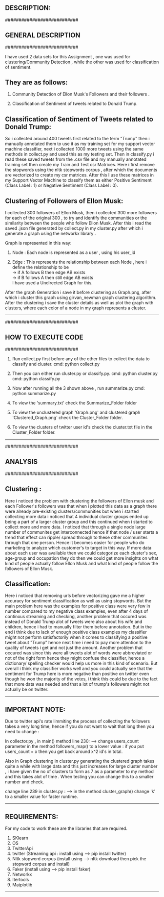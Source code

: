 DESCRIPTION:
------------

###########################
##  GENERAL DESCRIPTION  ##
###########################

I have used 2 data sets for this Assignment , one was used for clustering/Community Detection , while the other
was used for classification of sentiment.

They are as follows:
--------------------

1) Community Detection of Ellon Musk's Followers and their followers .

2) Classification of Sentiment of tweets related to Donald Trump.

Classification of Sentiment of Tweets related to Donald Trump:
--------------------------------------------------------------
So i collected around 400 tweets first related to the term "Trump" then i manually annotated them to use it as
my training set for my support vector machine classifier, next i collected 1000 more tweets using the same methods
in collect.py and used this as my testing set. Then in classify.py i read these saved tweets from the .csv file and
my manually annotated training set then create my Train and Test csr Matrices. Here i first remove the stopwords
using the nltk stopwords corpus , after which the documents are vectorized to create my csr matrices. After this
I use these matrices in my Support Vector Machine to classify them as either Positive Sentiment (Class Label : 1) or
Negative Sentiment (Class Label : 0).

Clustering of Followers of Ellon Musk:
--------------------------------------
I collected 300 followers of Ellon Musk, then i collected 300 more followers for each of the original 300 , to try and
identify the communities or the similarity between the people who follow Ellon Musk. After this i read the saved .json
file generated by collect.py in my cluster.py after which i generate a graph using the networkx library .

Graph is represented in this way:

1) Node : Each node is represented as a user , using his user_id

2) Edge : This represents the relationship between each Node , here i define the relationship to be    
  -> if A follows B then edge AB exists  
  -> if B follows A then still edge AB exists  
  I have used a Undirected Graph for this.

After the graph Generation i save it before clustering as Graph.png, after which i cluster this graph using girvan_newman
graph clustering algorithm. After the clustering i save the cluster details as well as plot the graph with clusters, where
each color of a node in my graph represents a cluster.

***********************************************************************************************************************

###########################
##  HOW TO EXECUTE CODE  ##
###########################

1) Run collect.py first before any of the other files to collect the data to classify and cluster.
   cmd: python collect.py

2) Then you can either run cluster.py or classify.py.
   cmd: python cluster.py
   cmd: python classify.py

3) Now after running all the 3 shown above , run summarize.py
   cmd: python summarize.py

4) To view the 'summary.txt' check the Summarize_Folder folder

5) To view the unclustered graph 'Graph.png' and clustered graph 'Clustered_Graph.png' check the Cluster_Folder folder.

6) To view the clusters of twitter user id's check the cluster.txt file in the Cluster_Folder folder.

***********************************************************************************************************************

###########################
##       ANALYSIS        ##
###########################

Clustering :
------------
Here i noticed the problem with clustering the followers of Ellon musk and each Follower's followers was that
when i plotted this data as a graph there were already pre-existing clusters/communities but when i started collecting
more data i noticed that 4 individual cluster groups ended up being a part of a larger cluster group and this continued
when i started to collect more and more data. I noticed that through a single node large number of communites get
interconnected hence if that node / user starts a trend that effect can ripple/ spread through to these other communites
through that one person. Hence it becomes easier for people who do marketing to analyze which customer's to target in
this way. If more data about each user was available then we could categorize each cluster's sex, age-group and occupation
they do then we could get more insights on what kind of people actually follow Ellon Musk and what kind of people follow
the followers of Ellon Musk.

Classification:
---------------
Here i noticed that removing urls before vectorizing gave me a higher accuracy for sentiment classification as well
as using stopwords. But the main problem here was the examples for positive class were very few in number compared to my
negative class examples, even after 4 days of continous streaming and checking, another problem that occured was instead
of Donald Trump alot of tweets were also about his wife and children, hence i had to manually filter them before annotation.
But in the end i think due to lack of enough positive class examples my classifier might not perform satisfactorily when
it comes to classifying a positive tweet about "Trump" hence next time i need to pay more attention to the quality of tweets
i get and not just the amount. Another problem that occured was since this were all tweets alot of words were abbreviated
or not of the right form hence they might confuse the classifier, hence a dictionary/ spelling checker would help us more
in this kind of scenario. But overall i think my classifier works well and you could actually see that the sentiment for
Trump here is more negative than positive on twitter even though he won the majority of the votes, i think this could be due
to the fact that more data was needed and that a lot of trump's followers might not actually be on twitter.

************************************************************************************************************************

IMPORTANT NOTE:
--------------
Due to twitter api's rate limmiting the process of collecting the followers takes a very long time,
hence if you do not want to wait that long then you need to change :

In collector.py , in main() method  line 230:
--> change users_count parameter in the method followers_map() to a lower value :
    if you put users_count =  x
    then you get back around x^2 id's in total.

Also in Graph clustering in cluster.py generating the clustered graph takes quite a while with large data and this
just increases for large cluster number , i have given the no of clusters to form as 7 as a parameter to my method
and this takes alot of time . When testing you can change this to a smaller number and check.

change line 239 in cluster.py :
--> in the method cluster_graph() change 'k' to a smaller value for faster runtime.

************************************************************************************************************************

REQUIREMENTS:
-------------
For my code to work these are the libraries that are required.  
1) SKlearn  
2) OS  
3) TwitterApi  
4) twitter                      (Streaming api : install using --> pip install twitter)  
5) Nltk stopword corpus         (install using --> nltk download then pick the stopword corpus and install)  
6) Faker                        (install using --> pip install faker)  
7) Networkx  
8) Itertools  
9) Matplotlib

************************************************************************************************************************
